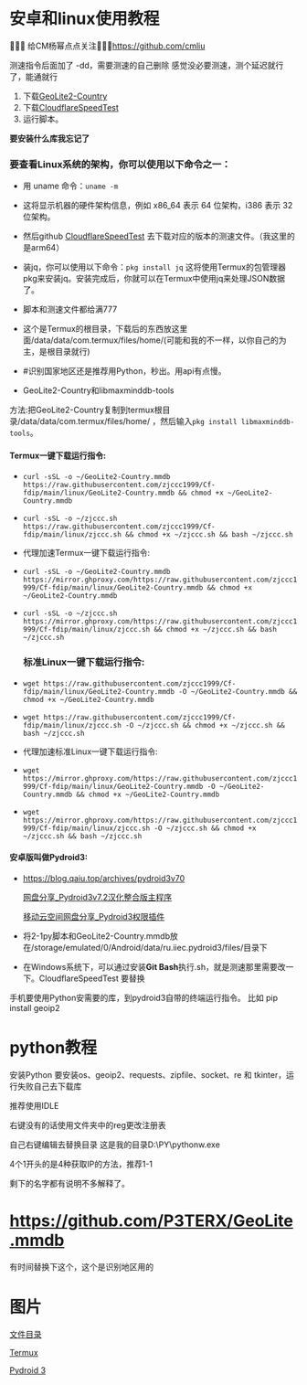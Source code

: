 # 安卓和linux使用教程
 👋👋👋 给CM杨幂点点关注👋👋👋https://github.com/cmliu
 
测速指令后面加了 -dd，需要测速的自己删除
感觉没必要测速，测个延迟就行了，能通就行
1. 下载[GeoLite2-Country](https://github.com/P3TERX/GeoLite.mmdb)
2. 下载[CloudflareSpeedTest](https://github.com/XIU2/CloudflareSpeedTest)
3. 运行脚本。

**要安装什么库我忘记了**

### 要查看Linux系统的架构，你可以使用以下命令之一：

- 用 uname 命令：`uname -m`
- 这将显示机器的硬件架构信息，例如 x86_64 表示 64 位架构，i386 表示 32 位架构。
- 然后github [CloudflareSpeedTest](https://github.com/XIU2/CloudflareSpeedTest) 去下载对应的版本的测速文件。（我这里的是arm64）

- 装jq，你可以使用以下命令：`pkg install jq`
  这将使用Termux的包管理器pkg来安装jq。安装完成后，你就可以在Termux中使用jq来处理JSON数据了。

- 脚本和测速文件都给满777
- 这个是Termux的根目录，下载后的东西放这里面/data/data/com.termux/files/home/(可能和我的不一样，以你自己的为主，是根目录就行)
- #识别国家地区还是推荐用Python，秒出。用api有点慢。
- GeoLite2-Country和libmaxminddb-tools

方法:把GeoLite2-Country复制到termux根目录/data/data/com.termux/files/home/ ，然后输入`pkg install libmaxminddb-tools`。

#### Termux一键下载运行指令:

- `curl -sSL -o ~/GeoLite2-Country.mmdb https://raw.githubusercontent.com/zjccc1999/Cf-fdip/main/linux/GeoLite2-Country.mmdb && chmod +x ~/GeoLite2-Country.mmdb`

- `curl -sSL -o ~/zjccc.sh https://raw.githubusercontent.com/zjccc1999/Cf-fdip/main/linux/zjccc.sh && chmod +x ~/zjccc.sh && bash ~/zjccc.sh`

- 代理加速Termux一键下载运行指令:

- `curl -sSL -o ~/GeoLite2-Country.mmdb https://mirror.ghproxy.com/https://raw.githubusercontent.com/zjccc1999/Cf-fdip/main/linux/GeoLite2-Country.mmdb && chmod +x ~/GeoLite2-Country.mmdb`

- `curl -sSL -o ~/zjccc.sh https://mirror.ghproxy.com/https://raw.githubusercontent.com/zjccc1999/Cf-fdip/main/linux/zjccc.sh && chmod +x ~/zjccc.sh && bash ~/zjccc.sh`

  ### 标准Linux一键下载运行指令:

- `wget https://raw.githubusercontent.com/zjccc1999/Cf-fdip/main/linux/GeoLite2-Country.mmdb -O ~/GeoLite2-Country.mmdb && chmod +x ~/GeoLite2-Country.mmdb`

- `wget https://raw.githubusercontent.com/zjccc1999/Cf-fdip/main/linux/zjccc.sh -O ~/zjccc.sh && chmod +x ~/zjccc.sh && bash ~/zjccc.sh`

- 代理加速标准Linux一键下载运行指令:

- `wget https://mirror.ghproxy.com/https://raw.githubusercontent.com/zjccc1999/Cf-fdip/main/linux/GeoLite2-Country.mmdb -O ~/GeoLite2-Country.mmdb && chmod +x ~/GeoLite2-Country.mmdb`

- `wget https://mirror.ghproxy.com/https://raw.githubusercontent.com/zjccc1999/Cf-fdip/main/linux/zjccc.sh -O ~/zjccc.sh && chmod +x ~/zjccc.sh && bash ~/zjccc.sh`

#### 安卓版叫做Pydroid3:

- https://blog.qaiu.top/archives/pydroid3v70

  [网盘分享_Pydroid3v7.2汉化整合版主程序]([https://www.ecpan.cn/web/#/yunpanProxy?path=%2F%23%2Fdrive%2Foutside&data=6e482b26b7355ce276ff53e58b77d03aE&isShare=1](https://lz.qaiu.top/ec/a2953816692ffcf47f9752dfced95b93KbU81gRfSx))

  [移动云空间网盘分享_Pydroid3权限插件](https://www.ecpan.cn/web/#/yunpanProxy?path=%2F%23%2Fdrive%2Foutside&data=e7f868d1d5c5f6661de9f7a0e558c892efCU&isShare=1)

  

- 将2-1py脚本和GeoLite2-Country.mmdb放在/storage/emulated/0/Android/data/ru.iiec.pydroid3/files/目录下

- 在Windows系统下，可以通过安装**Git Bash**执行.sh，就是测速那里需要改一下。CloudflareSpeedTest 要替换

手机要使用Python安需要的库，到pydroid3自带的终端运行指令。
比如 pip install geoip2

# python教程
安装Python
要安装os、geoip2、requests、zipfile、socket、re 和 tkinter，运行失败自己去下载库

推荐使用IDLE

右键没有的话使用文件夹中的reg更改注册表

自己右键编辑去替换目录   这是我的目录D:\\PY\\pythonw.exe

4个1开头的是4种获取IP的方法，推荐1-1

剩下的名字都有说明不多解释了。

# https://github.com/P3TERX/GeoLite.mmdb

有时间替换下这个，这个是识别地区用的

# 图片

[文件目录](https://github.com/zjccc1999/Cf-fdip/blob/main/%E5%9B%BE%E7%89%87/%E6%96%87%E4%BB%B6%E7%9B%AE%E5%BD%95.jpg)

[Termux](https://github.com/zjccc1999/Cf-fdip/blob/main/%E5%9B%BE%E7%89%87/Termux.jpg)

[Pydroid 3](https://github.com/zjccc1999/Cf-fdip/blob/main/%E5%9B%BE%E7%89%87/Python.jpg)





